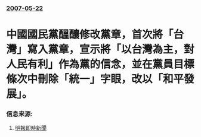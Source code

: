 ### [2007-05-22](/news/2007/05/22/index.md)

##### 
# 中國國民黨醞釀修改黨章，首次將「台灣」寫入黨章，宣示將「以台灣為主，對人民有利」作為黨的信念，並在黨員目標條次中刪除「統一」字眼，改以「和平發展」。




### 信息来源:

1. [明報即時新聞](https://web.archive.org/web/20070921101314/http://www.mpinews.com/htm/INews/20070525/ca51017w.htm)

